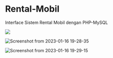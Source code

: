 # Rental-Mobil
Interface Sistem Rental Mobil dengan PHP-MySQL

<img src="https://user-images.githubusercontent.com/100475822/212678257-679f087b-4251-4a62-b233-fd2188c369d1.png">

![Screenshot from 2023-01-16 19-28-35](https://user-images.githubusercontent.com/100475822/212678380-b4f64c26-9a90-44e2-9964-df9f72ec5e3a.png)

![Screenshot from 2023-01-16 19-29-15](https://user-images.githubusercontent.com/100475822/212678472-95f23952-8bd8-45c0-b6ce-f7ef022bbfc7.png)

